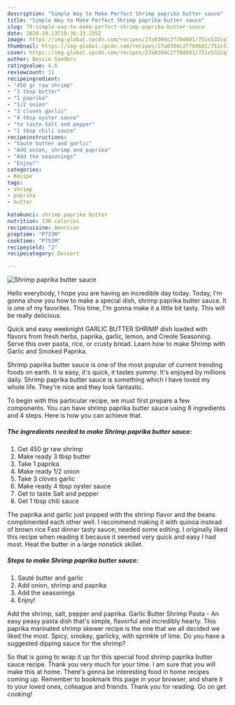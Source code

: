 ```yaml
---
description: "Simple Way to Make Perfect Shrimp paprika butter sauce"
title: "Simple Way to Make Perfect Shrimp paprika butter sauce"
slug: 79-simple-way-to-make-perfect-shrimp-paprika-butter-sauce
date: 2020-10-13T19:36:33.235Z
image: https://img-global.cpcdn.com/recipes/27a039dc2f70d681/751x532cq70/shrimp-paprika-butter-sauce-recipe-main-photo.jpg
thumbnail: https://img-global.cpcdn.com/recipes/27a039dc2f70d681/751x532cq70/shrimp-paprika-butter-sauce-recipe-main-photo.jpg
cover: https://img-global.cpcdn.com/recipes/27a039dc2f70d681/751x532cq70/shrimp-paprika-butter-sauce-recipe-main-photo.jpg
author: Bessie Sanders
ratingvalue: 4.6
reviewcount: 11
recipeingredient:
- "450 gr raw shrimp"
- "3 tbsp butter"
- "1 paprika"
- "1/2 onion"
- "3 cloves garlic"
- "4 tbsp oyster sauce"
- "to taste Salt and pepper"
- "1 tbsp chili sauce"
recipeinstructions:
- "Sauté butter and garlic"
- "Add onion, shrimp and paprika"
- "Add the seasonings"
- "Enjoy!"
categories:
- Recipe
tags:
- shrimp
- paprika
- butter

katakunci: shrimp paprika butter 
nutrition: 138 calories
recipecuisine: American
preptime: "PT33M"
cooktime: "PT53M"
recipeyield: "2"
recipecategory: Dessert

---
```



![Shrimp paprika butter sauce](https://img-global.cpcdn.com/recipes/27a039dc2f70d681/751x532cq70/shrimp-paprika-butter-sauce-recipe-main-photo.jpg)

Hello everybody, I hope you are having an incredible day today. Today, I'm gonna show you how to make a special dish, shrimp paprika butter sauce. It is one of my favorites. This time, I'm gonna make it a little bit tasty. This will be really delicious.

Quick and easy weeknight GARLIC BUTTER SHRIMP dish loaded with flavors from fresh herbs, paprika, garlic, lemon, and Creole Seasoning. Serve this over pasta, rice, or crusty bread. Learn how to make Shrimp with Garlic and Smoked Paprika.

Shrimp paprika butter sauce is one of the most popular of current trending foods on earth. It is easy, it's quick, it tastes yummy. It's enjoyed by millions daily. Shrimp paprika butter sauce is something which I have loved my whole life. They're nice and they look fantastic.


To begin with this particular recipe, we must first prepare a few components. You can have shrimp paprika butter sauce using 8 ingredients and 4 steps. Here is how you can achieve that.

<!--inarticleads1-->

##### The ingredients needed to make Shrimp paprika butter sauce:

1. Get 450 gr raw shrimp
1. Make ready 3 tbsp butter
1. Take 1 paprika
1. Make ready 1/2 onion
1. Take 3 cloves garlic
1. Make ready 4 tbsp oyster sauce
1. Get to taste Salt and pepper
1. Get 1 tbsp chili sauce


The paprika and garlic just popped with the shrimp flavor and the beans complimented each other well. I recommend making it with quinoa instead of brown rice Fast dinner tasty sauce; needed some editing. I originally liked this recipe when reading it because it seemed very quick and easy I had most. Heat the butter in a large nonstick skillet. 

<!--inarticleads2-->

##### Steps to make Shrimp paprika butter sauce:

1. Sauté butter and garlic
1. Add onion, shrimp and paprika
1. Add the seasonings
1. Enjoy!


Add the shrimp, salt, pepper and paprika. Garlic Butter Shrimp Pasta - An easy peasy pasta dish that&#39;s simple, flavorful and incredibly hearty. This paprika marinated shrimp skewer recipe is the one that we all decided we liked the most. Spicy, smokey, garlicky, with sprinkle of lime. Do you have a suggested dipping sauce for the shrimp? 

So that is going to wrap it up for this special food shrimp paprika butter sauce recipe. Thank you very much for your time. I am sure that you will make this at home. There's gonna be interesting food in home recipes coming up. Remember to bookmark this page in your browser, and share it to your loved ones, colleague and friends. Thank you for reading. Go on get cooking!
